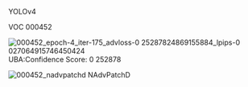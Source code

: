 




YOLOv4

VOC 000452

![000452_epoch-4_iter-175_advloss-0 25287824869155884_lpips-0 027064915746450424](https://user-images.githubusercontent.com/69624583/228108398-fadd606a-3402-4ce6-8a9f-3f4088078130.jpg)
UBA:Confidence Score: 0 252878


![000452_nadvpatchd](https://user-images.githubusercontent.com/69624583/228110125-579dbbcb-e366-4cda-a1e1-08c6c2f54374.jpg)
NAdvPatchD
